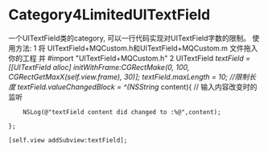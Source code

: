 # Category4LimitedUITextField
一个UITextField类的category, 可以一行代码实现对UITextField字数的限制。
使用方法:
1 将 UITextField+MQCustom.h和UITextField+MQCustom.m 文件拖入你的工程 并 #import "UITextField+MQCustom.h"
2 UITextField *textField = [[UITextField alloc] initWithFrame:CGRectMake(0, 100, CGRectGetMaxX(self.view.frame), 30)];
   textField.maxLength = 10; //限制长度
    textField.valueChangedBlock = ^(NSString* content){ // 输入内容改变时的监听
    
        NSLog(@"textField content did changed to :%@",content);
        
    };

    [self.view addSubview:textField];
